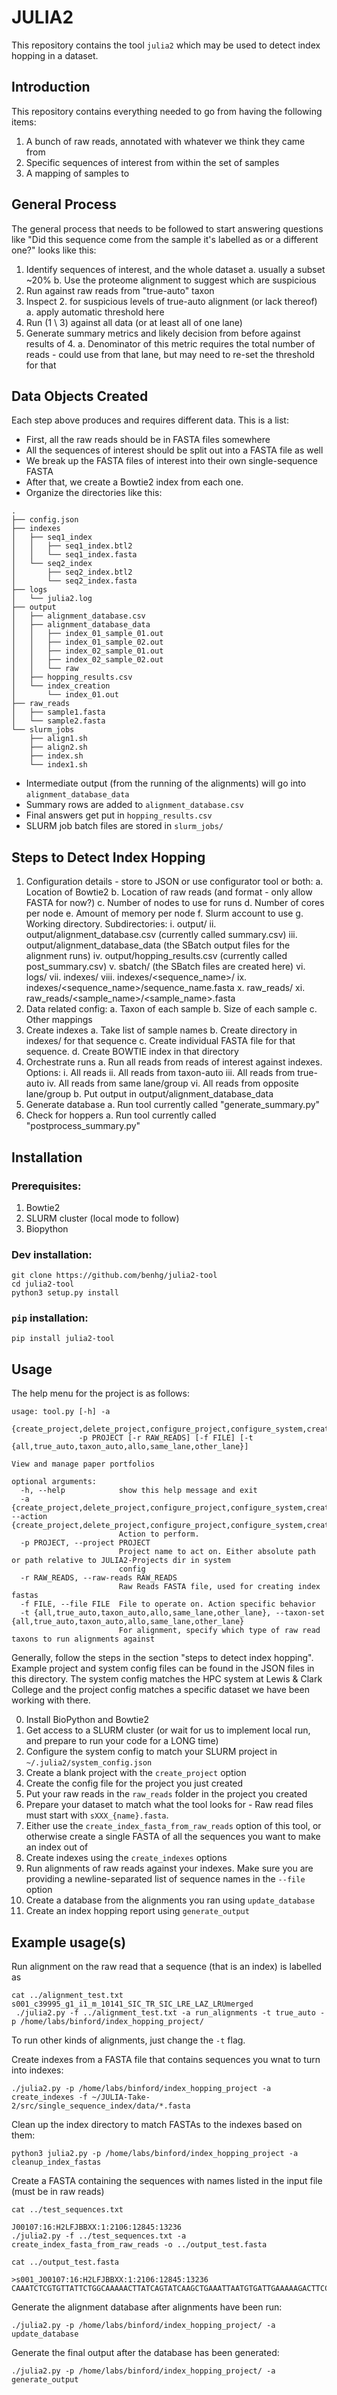 # JULIA2

This repository contains the tool `julia2` which may be used to detect index hopping in a dataset.

## Introduction

This repository contains everything needed to go from having the following items:

1. A bunch of raw reads, annotated with whatever we think they came from
2. Specific sequences of interest from within the set of samples
3. A mapping of samples to 

## General Process

The general process that needs to be followed to start answering questions like "Did this sequence come from the sample it's labelled as or a different one?" looks like this:

1. Identify sequences of interest, and the whole dataset
   a. usually a subset ~20%
   b. Use the proteome alignment to suggest which are suspicious
2. Run against raw reads from "true-auto" taxon
3. Inspect 2. for suspicious levels of true-auto alignment (or lack thereof)
   a. apply automatic threshold here
4. Run (1 \ 3) against all data (or at least all of one lane)
5. Generate summary metrics and likely decision from before against results of 4.
   a. Denominator of this metric requires the total number of reads - could use from that lane, but may need to re-set the threshold for that

## Data Objects Created

Each step above produces and requires different data. This is a list:

- First, all the raw reads should be in FASTA files somewhere
- All the sequences of interest should be split out into a FASTA file as well
- We break up the FASTA files of interest into their own single-sequence FASTA
- After that, we create a Bowtie2 index from each one.
- Organize the directories like this:
```
.
├── config.json
├── indexes
│   ├── seq1_index
│   │   ├── seq1_index.btl2
│   │   └── seq1_index.fasta
│   └── seq2_index
│       ├── seq2_index.btl2
│       └── seq2_index.fasta
├── logs
│   └── julia2.log
├── output
│   ├── alignment_database.csv
│   ├── alignment_database_data
│   │   ├── index_01_sample_01.out
│   │   ├── index_01_sample_02.out
│   │   ├── index_02_sample_01.out
│   │   ├── index_02_sample_02.out
│   │   └── raw
│   ├── hopping_results.csv
│   └── index_creation
│       └── index_01.out
├── raw_reads
│   ├── sample1.fasta
│   └── sample2.fasta
└── slurm_jobs
    ├── align1.sh
    ├── align2.sh
    ├── index.sh
    └── index1.sh
```

- Intermediate output (from the running of the alignments) will go into `alignment_database_data`
- Summary rows are added to `alignment_database.csv`
- Final answers get put in `hopping_results.csv`
- SLURM job batch files are stored in `slurm_jobs/`

## Steps to Detect Index Hopping

1. Configuration details - store to JSON or use configurator tool or both:
    a. Location of Bowtie2
    b. Location of raw reads (and format - only allow FASTA for now?)
    c. Number of nodes to use for runs
    d. Number of cores per node
    e. Amount of memory per node
    f. Slurm account to use
    g. Working directory. Subdirectories:
        i. output/
        ii. output/alignment_database.csv (currently called summary.csv)
        iii. output/alignment_database_data (the SBatch output files for the alignment runs)
        iv. output/hopping_results.csv (currently called post_summary.csv)
        v. sbatch/ (the SBatch files are created here)
        vi. logs/
        vii. indexes/
        viii. indexes/<sequence_name>/<bowtie index files>
        ix. indexes/<sequence_name>/sequence_name.fasta
        x. raw_reads/
        xi. raw_reads/<sample_name>/<sample_name>.fasta
2. Data related config:
    a. Taxon of each sample
    b. Size of each sample
    c. Other mappings 
2. Create indexes
    a. Take list of sample names
    b. Create directory in indexes/ for that sequence
    c. Create individual FASTA file for that sequence.
    d. Create BOWTIE index in that directory
3. Orchestrate runs
    a. Run all reads from reads of interest against indexes. Options:
        i. All reads
        ii. All reads from taxon-auto
        iii. All reads from true-auto
        iv. All reads from same lane/group
        vi. All reads from opposite lane/group
    b. Put output in output/alignment_database_data
4. Generate database
    a. Run tool currently called "generate_summary.py"
5. Check for hoppers
    a. Run tool currently called "postprocess_summary.py"

## Installation

### Prerequisites:

1. Bowtie2
2. SLURM cluster (local mode to follow)
3. Biopython

### Dev installation:

```
git clone https://github.com/benhg/julia2-tool
cd julia2-tool
python3 setup.py install
```

### `pip` installation:

```
pip install julia2-tool
```

## Usage

The help menu for the project is as follows:

```
usage: tool.py [-h] -a
               {create_project,delete_project,configure_project,configure_system,create_index_fasta_from_raw_reads,create_indexes,run_alignmnents,update_database,generate_output}
               -p PROJECT [-r RAW_READS] [-f FILE] [-t {all,true_auto,taxon_auto,allo,same_lane,other_lane}]

View and manage paper portfolios

optional arguments:
  -h, --help            show this help message and exit
  -a {create_project,delete_project,configure_project,configure_system,create_index_fasta_from_raw_reads,create_indexes,run_alignmnents,update_database,generate_output}, --action {create_project,delete_project,configure_project,configure_system,create_index_fasta_from_raw_reads,create_indexes,run_alignmnents,update_database,generate_output}
                        Action to perform.
  -p PROJECT, --project PROJECT
                        Project name to act on. Either absolute path or path relative to JULIA2-Projects dir in system
                        config
  -r RAW_READS, --raw-reads RAW_READS
                        Raw Reads FASTA file, used for creating index fastas
  -f FILE, --file FILE  File to operate on. Action specific behavior
  -t {all,true_auto,taxon_auto,allo,same_lane,other_lane}, --taxon-set {all,true_auto,taxon_auto,allo,same_lane,other_lane}
                        For alignment, specify which type of raw read taxons to run alignments against
```

Generally, follow the steps in the section "steps to detect index hopping". Example project and system config files can be found in the JSON files in this directory. The system config matches the HPC system at Lewis & Clark College and the project config matches a specific dataset we have been working with there.

0. Install BioPython and Bowtie2
1. Get access to a SLURM cluster (or wait for us to implement local run, and prepare to run your code for a LONG time)
2. Configure the system config to match your SLURM project in `~/.julia2/system_config.json`
3. Create a blank project with the `create_project` option
4. Create the config file for the project you just created
5. Put your raw reads in the `raw_reads` folder in the project you created
6. Prepare your dataset to match what the tool looks for - Raw read files must start with `sXXX_{name}.fasta`.
7. Either use the `create_index_fasta_from_raw_reads` option of this tool, or otherwise create a single FASTA of all the sequences you want to make an index out of
8. Create indexes using the `create_indexes` options
9. Run alignments of raw reads against your indexes. Make sure you are providing a newline-separated list of sequence names in the `--file` option
10. Create a database from the alignments you ran using `update_database`
11. Create an index hopping report using `generate_output`


## Example usage(s)

Run alignment on the raw read that a sequence (that is an index) is labelled as

```
cat ../alignment_test.txt 
s001_c39995_g1_i1_m_10141_SIC_TR_SIC_LRE_LAZ_LRUmerged
 ./julia2.py -f ../alignment_test.txt -a run_alignments -t true_auto -p /home/labs/binford/index_hopping_project/
```
To run other kinds of alignments, just change the `-t` flag.

Create indexes from a FASTA file that contains sequences you wnat to turn into indexes:
```
./julia2.py -p /home/labs/binford/index_hopping_project -a create_indexes -f ~/JULIA-Take-2/src/single_sequence_index/data/*.fasta
```

Clean up the index directory to match FASTAs to the indexes based on them:
```
python3 julia2.py -p /home/labs/binford/index_hopping_project -a cleanup_index_fastas
```

Create a FASTA containing the sequences with names listed in the input file (must be in raw reads)
```
cat ../test_sequences.txt

J00107:16:H2LFJBBXX:1:2106:12845:13236
./julia2.py -f ../test_sequences.txt -a create_index_fasta_from_raw_reads -o ../output_test.fasta

cat ../output_test.fasta 

>s001_J00107:16:H2LFJBBXX:1:2106:12845:13236
CAAATCTCGTGTTATTCTGGCAAAAACTTATCAGTATCAAGCTGAAATTAATGTGATTGAAAAAGACTTCCTCAAATTTCCCCGATAGCATCAGCTTCTGCGATGCATTCTGGATATTTAGGTTAATTTCGCTGTTTAGTATAACGTATTA
```

Generate the alignment database after alignments have been run:
```
./julia2.py -p /home/labs/binford/index_hopping_project/ -a update_database
````

Generate the final output after the database has been generated:
```
./julia2.py -p /home/labs/binford/index_hopping_project/ -a generate_output
```


